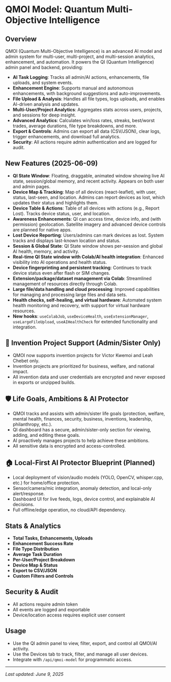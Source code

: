 # QMOI Model: Quantum Multi-Objective Intelligence

## Overview
QMOI (Quantum Multi-Objective Intelligence) is an advanced AI model and admin system for multi-user, multi-project, and multi-session analytics, enhancement, and automation. It powers the QI (Quantum Intelligence) admin panel and backend, providing:

- **AI Task Logging**: Tracks all admin/AI actions, enhancements, file uploads, and system events.
- **Enhancement Engine**: Supports manual and autonomous enhancements, with background suggestions and auto-improvements.
- **File Upload & Analysis**: Handles all file types, logs uploads, and enables AI-driven analysis and updates.
- **Multi-User/Project Analytics**: Aggregates stats across users, projects, and sessions for deep insight.
- **Advanced Analytics**: Calculates win/loss rates, streaks, best/worst trades, average durations, file type breakdowns, and more.
- **Export & Controls**: Admins can export all data (CSV/JSON), clear logs, trigger enhancements, and download full analytics.
- **Security**: All actions require admin authentication and are logged for audit.

## New Features (2025-06-09)
- **QI State Window**: Floating, draggable, animated window showing live AI state, session/global memory, and recent activity. Appears on both user and admin pages.
- **Device Map & Tracking**: Map of all devices (react-leaflet), with user, status, last-seen, and location. Admins can report devices as lost, which updates their status and highlights them.
- **Device Table & Actions**: Table of all devices with actions (e.g., Report Lost). Tracks device status, user, and location.
- **Awareness Enhancements**: QI can access time, device info, and (with permission) geolocation. Satellite imagery and advanced device controls are planned for native apps.
- **Lost Device Reporting**: Users/admins can mark devices as lost. System tracks and displays last-known location and status.
- **Session & Global State**: QI State window shows per-session and global AI health, memory, and activity.
- **Real-time QI State window with Colab/AI health integration**: Enhanced visibility into AI operations and health status.
- **Device fingerprinting and persistent tracking**: Continues to track device status even after flash or SIM changes.
- **Extension/package/dataset management via Colab**: Streamlined management of resources directly through Colab.
- **Large file/data handling and cloud processing**: Improved capabilities for managing and processing large files and data sets.
- **Health checks, self-healing, and virtual hardware**: Automated system health monitoring and recovery, with support for virtual hardware resources.
- **New hooks**: `useColabJob`, `useDeviceHealth`, `useExtensionManager`, `useLargeFileUpload`, `useAIHealthCheck` for extended functionality and integration.

## 🧬 Invention Project Support (Admin/Sister Only)
- QMOI now supports invention projects for Victor Kwemoi and Leah Chebet only.
- Invention projects are prioritized for business, welfare, and national impact.
- All invention data and user credentials are encrypted and never exposed in exports or unzipped builds.

## 🛡️ Life Goals, Ambitions & AI Protector
- QMOI tracks and assists with admin/sister life goals (protection, welfare, mental health, finances, security, business, inventions, leadership, philanthropy, etc.).
- QI dashboard has a secure, admin/sister-only section for viewing, adding, and editing these goals.
- AI proactively manages projects to help achieve these ambitions.
- All sensitive data is encrypted and access-controlled.

## 🏠 Local-First AI Protector Blueprint (Planned)
- Local deployment of vision/audio models (YOLO, OpenCV, whisper.cpp, etc.) for home/office protection.
- Sensor/camera/mic integration, anomaly detection, and local-only alert/response.
- Dashboard UI for live feeds, logs, device control, and explainable AI decisions.
- Full offline/edge operation, no cloud/API dependency.

## Stats & Analytics
- **Total Tasks, Enhancements, Uploads**
- **Enhancement Success Rate**
- **File Type Distribution**
- **Average Task Duration**
- **Per-User/Project Breakdown**
- **Device Map & Status**
- **Export to CSV/JSON**
- **Custom Filters and Controls**

## Security & Audit
- All actions require admin token
- All events are logged and exportable
- Device/location access requires explicit user consent

## Usage
- Use the QI admin panel to view, filter, export, and control all QMOI/AI activity.
- Use the Devices tab to track, filter, and manage all user devices.
- Integrate with `/api/qmoi-model` for programmatic access.

---
*Last updated: June 9, 2025*
